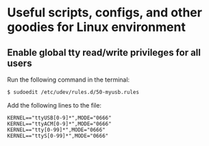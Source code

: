 # Useful scripts, configs, and other goodies for Linux environment

## Enable global tty read/write privileges for all users

Run the following command in the terminal:
```bash
$ sudoedit /etc/udev/rules.d/50-myusb.rules
```

Add the following lines to the file:
```
KERNEL=="ttyUSB[0-9]*",MODE="0666"
KERNEL=="ttyACM[0-9]*",MODE="0666"
KERNEL=="tty[0-99]*",MODE="0666"
KERNEL=="ttyS[0-99]*",MODE="0666"
```
